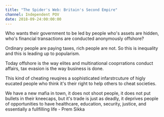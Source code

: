 ```yaml
---
title: "The Spider's Web: Britain's Second Empire"
channel: Independent POV
date: 2018-09-24:00:00:00
---
```


Who wants their government to be led by people who's assets are hidden, who's financial transactions are conducted anonymously offshore?

Ordinary people are paying taxes, rich people are not. So this is inequality and this is leading up to popularism.

Today offshore is the way elites and multinational cooprrations conduct affairs, tax evasion is the way business is done.

This kind of cheating reuqires a sophisticated infarstrcuture of higly eucated people who think it's their right to help others to cheat societies.

We have a new mafia in town, it does not shoot people, it does not put bullets in their kneecaps, but it's trade is just as deadly, it deprives people of opportunities to have healthcare, education, security, justice, and essentially a fullfilling life - Prem Sikka
